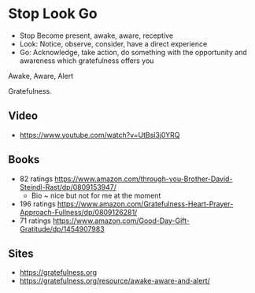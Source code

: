 # Stop Look Go


* Stop Become present, awake, aware, receptive
* Look: Notice, observe, consider, have a direct experience
* Go: Acknowledge, take action, do something with the opportunity and awareness which gratefulness offers you

Awake, Aware, Alert

Gratefulness.

## Video

* https://www.youtube.com/watch?v=UtBsl3j0YRQ

## Books

* 82 ratings https://www.amazon.com/through-you-Brother-David-Steindl-Rast/dp/0809153947/
  * Bio ~ nice but not for me at the moment
* 196 ratings https://www.amazon.com/Gratefulness-Heart-Prayer-Approach-Fullness/dp/0809126281/
* 71 ratings https://www.amazon.com/Good-Day-Gift-Gratitude/dp/1454907983

## Sites

* https://gratefulness.org
* https://gratefulness.org/resource/awake-aware-and-alert/

